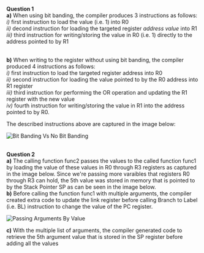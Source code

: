 **Question 1**\
**a)** When using bit banding, the compiler produces 3 instructions as follows:\
*i)* first instruction to load the value (i.e. 1) into R0\
*ii)* decond instruction for loading the targeted register *address value* into R1\
*iii)* third instruction for writing/storing the value in R0 (i.e. 1) directly to the address pointed to by R1

<br/>**b)** When writing to the register without using bit banding, the compiler produced 4 instructions as follows:\
*i)* first instruction to load the targeted register address into R0\
*ii)* second instruction for loading the value pointed to by the R0 address into R1 register\
*iii)* third instruction for performing the OR operation and updating the R1 register with the new value\
*iv)* fourth instruction for writing/storing the value in R1 into the address pointed to by R0. 

The described instructions above are captured in the image below:

![Bit Banding Vs No Bit Banding](https://github.com/ftoufaili/embsys310/blob/main/Assignment04/Images/BitBandingVsNoBitBanding.jpg)


<br/>**Question 2**\
**a)** The calling function func2 passes the values to the called function func1 by loading the value of these values in R0 through R3 registers as captured in the image below. Since we're passing more varaibles that registers R0 through R3 can hold, the 5th value was stored in memory that is pointed to by the Stack Pointer SP as can be seen in the image below.\
**b)** Before calling the function func1 with multiple arguments, the compiler created extra code to update the link register before calling Branch to Label (i.e. BL) instruction to change the value of the PC register.

![Passing Arguments By Value](https://github.com/ftoufaili/embsys310/blob/main/Assignment04/Images/PassingVariablesByValue.JPG)

**c)** With the multiple list of arguments, the compiler generated code to retrieve the 5th argument value that is stored in the SP register before adding all the values




